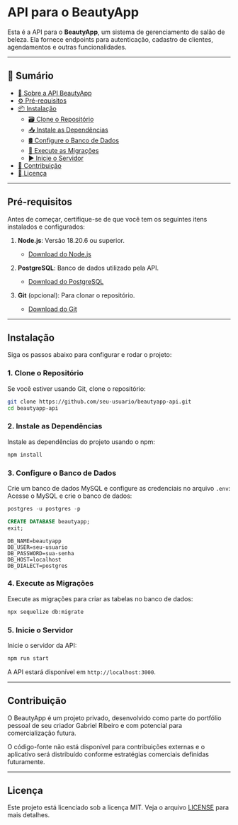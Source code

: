# API para o BeautyApp

Esta é a API para o **BeautyApp**, um sistema de gerenciamento de salão de beleza. Ela fornece endpoints para autenticação, cadastro de clientes, agendamentos e outras funcionalidades.

---

## 📌 Sumário  

- [🚀 Sobre a API BeautyApp](#api-para-o-beautyapp)
- [⚙️ Pré-requisitos](#pré-requisitos)
- [📦 Instalação](#instalação)
  * [🗃️ Clone o Repositório](#1-clone-o-repositório)
  * [📥 Instale as Dependências](#2-instale-as-dependências)
  * [🛢️ Configure o Banco de Dados](#3-configure-o-banco-de-dados)
  * [🔧 Execute as Migrações](#4-execute-as-migrações)
  * [▶️ Inicie o Servidor](#5-inicie-o-servidor)
- [🤝 Contribuição](#contribuição)
- [📜 Licença](#licença)
  
---

## Pré-requisitos

Antes de começar, certifique-se de que você tem os seguintes itens instalados e configurados:

1. **Node.js**: Versão 18.20.6 ou superior.
   - [Download do Node.js](https://nodejs.org/)

2. **PostgreSQL**: Banco de dados utilizado pela API.
   - [Download do PostgreSQL](https://www.postgresql.org/download/)

3. **Git** (opcional): Para clonar o repositório.
   - [Download do Git](https://git-scm.com/)

---

## Instalação

Siga os passos abaixo para configurar e rodar o projeto:

### 1. Clone o Repositório

Se você estiver usando Git, clone o repositório:

```bash
git clone https://github.com/seu-usuario/beautyapp-api.git
cd beautyapp-api
```

### 2. Instale as Dependências

Instale as dependências do projeto usando o npm:

```bash
npm install
```

### 3. Configure o Banco de Dados

Crie um banco de dados MySQL e configure as credenciais no arquivo `.env`:
Acesse o MySQL e crie o banco de dados:

```sql
postgres -u postgres -p
```

```sql
CREATE DATABASE beautyapp;
exit;
```

```env
DB_NAME=beautyapp
DB_USER=seu-usuario
DB_PASSWORD=sua-senha
DB_HOST=localhost
DB_DIALECT=postgres
```

### 4. Execute as Migrações

Execute as migrações para criar as tabelas no banco de dados:

```bash
npx sequelize db:migrate
```

### 5. Inicie o Servidor

Inicie o servidor da API:

```bash
npm run start
```

A API estará disponível em `http://localhost:3000`.

---

## Contribuição

O BeautyApp é um projeto privado, desenvolvido como parte do portfólio pessoal de seu criador Gabriel Ribeiro e com potencial para comercialização futura.

O código-fonte não está disponível para contribuições externas e o aplicativo será distribuído conforme estratégias comerciais definidas futuramente.

---

## Licença

Este projeto está licenciado sob a licença MIT. Veja o arquivo [LICENSE](LICENSE) para mais detalhes.
